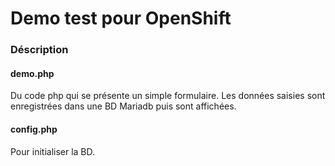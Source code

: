 # Demo test pour OpenShift
### Déscription
#### demo.php
Du code php qui se présente un simple formulaire. 
Les données saisies sont enregistrées dans une BD Mariadb puis sont affichées.

#### config.php
Pour initialiser la BD.
